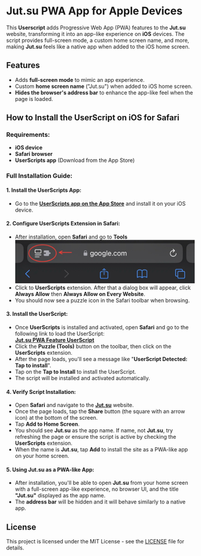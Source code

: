 # Jut.su PWA App for Apple Devices

This **Userscript** adds Progressive Web App (PWA) features to the **Jut.su** website, transforming it into an app-like experience on **iOS** devices. The script provides full-screen mode, a custom home screen name, and more, making **Jut.su** feels like a native app when added to the iOS home screen.

## Features

- Adds **full-screen mode** to mimic an app experience.
- Custom **home screen name** ("Jut.su") when added to iOS home screen.
- **Hides the browser's address bar** to enhance the app-like feel when the page is loaded.

## How to Install the UserScript on iOS for Safari

### Requirements:
- **iOS device**
- **Safari browser**
- **UserScripts app** (Download from the App Store)

### Full Installation Guide:

#### 1. **Install the UserScripts App:**
   - Go to the **[UserScripts app on the App Store](https://apps.apple.com/us/app/userscripts/id1463298887)** and install it on your iOS device.

#### 2. **Configure UserScripts Extension in Safari:**
   - After installation, open **Safari** and go to **Tools** ![](tools.png)
   - Click to **UserScripts** extension. After that a dialog box will appear, click **Always Allow** then **Always Allow on Every Website**.
   - You should now see a puzzle icon in the Safari toolbar when browsing.

#### 3. **Install the UserScript:**
   - Once **UserScripts** is installed and activated, open **Safari** and go to the following link to load the UserScript:  
     **[Jut.su PWA Feature UserScript](https://raw.githubusercontent.com/emp0ry/Jut.su-PWA-like-app-for-Apple/refs/heads/main/Jut.su_PWA_Feature.user.js)**
   - Click the **Puzzle (Tools)** button on the toolbar, then click on the **UserScripts** extension.
   - After the page loads, you'll see a message like "**UserScript Detected: Tap to install**".
   - Tap on the **Tap to Install** to install the UserScript.
   - The script will be installed and activated automatically.

#### 4. **Verify Script Installation:**
   - Open **Safari** and navigate to the **[Jut.su](https://jut.su)** website.
   - Once the page loads, tap the **Share** button (the square with an arrow icon) at the bottom of the screen.
   - Tap **Add to Home Screen**.
   - You should see **Jut.su** as the app name. If name, not **Jut.su**, try refreshing the page or ensure the script is active by checking the **UserScripts** extension.
   - When the name is **Jut.su**, tap **Add** to install the site as a PWA-like app on your home screen.

#### 5. **Using Jut.su as a PWA-like App:**
   - After installation, you'll be able to open **Jut.su** from your home screen with a full-screen app-like experience, no browser UI, and the title **"Jut.su"** displayed as the app name.
   - The **address bar** will be hidden and it will behave similarly to a native app.

## License

This project is licensed under the MIT License - see the [LICENSE](LICENSE) file for details.
